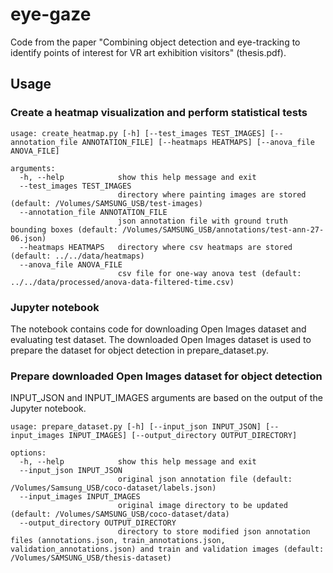# eye-gaze

Code from the paper "Combining object detection and eye-tracking to identify points of interest for VR art exhibition visitors" (thesis.pdf).

## Usage

### Create a heatmap visualization and perform statistical tests

```
usage: create_heatmap.py [-h] [--test_images TEST_IMAGES] [--annotation_file ANNOTATION_FILE] [--heatmaps HEATMAPS] [--anova_file ANOVA_FILE]

arguments:
  -h, --help            show this help message and exit
  --test_images TEST_IMAGES
                        directory where painting images are stored (default: /Volumes/SAMSUNG_USB/test-images)
  --annotation_file ANNOTATION_FILE
                        json annotation file with ground truth bounding boxes (default: /Volumes/SAMSUNG_USB/annotations/test-ann-27-06.json)
  --heatmaps HEATMAPS   directory where csv heatmaps are stored (default: ../../data/heatmaps)
  --anova_file ANOVA_FILE
                        csv file for one-way anova test (default: ../../data/processed/anova-data-filtered-time.csv)

```
### Jupyter notebook
The notebook contains code for downloading Open Images dataset and evaluating test dataset. The downloaded Open Images dataset is used to prepare the dataset for object detection in prepare_dataset.py.

### Prepare downloaded Open Images dataset for object detection
INPUT_JSON and INPUT_IMAGES arguments are based on the output of the Jupyter notebook.
```
usage: prepare_dataset.py [-h] [--input_json INPUT_JSON] [--input_images INPUT_IMAGES] [--output_directory OUTPUT_DIRECTORY]

options:
  -h, --help            show this help message and exit
  --input_json INPUT_JSON
                        original json annotation file (default: /Volumes/Samsung_USB/coco-dataset/labels.json)
  --input_images INPUT_IMAGES
                        original image directory to be updated (default: /Volumes/SAMSUNG_USB/coco-dataset/data)
  --output_directory OUTPUT_DIRECTORY
                        directory to store modified json annotation files (annotations.json, train_annotations.json, validation_annotations.json) and train and validation images (default: /Volumes/SAMSUNG_USB/thesis-dataset)
```

